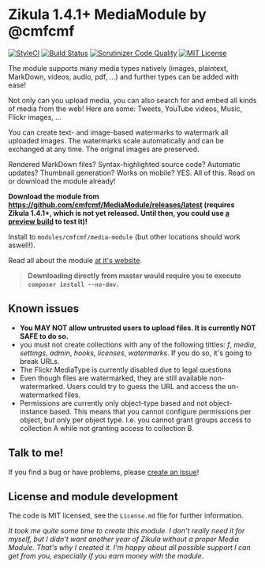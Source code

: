 Zikula 1.4.1+ MediaModule by @cmfcmf
====================================

[![StyleCI](https://styleci.io/repos/43518681/shield)](https://styleci.io/repos/43518681) 
[![Build Status](https://travis-ci.org/cmfcmf/MediaModule.svg?branch=master)](https://travis-ci.org/cmfcmf/MediaModule) 
[![Scrutinizer Code Quality](https://scrutinizer-ci.com/g/cmfcmf/MediaModule/badges/quality-score.png?b=master)](https://scrutinizer-ci.com/g/cmfcmf/MediaModule/?branch=master)
[![MIT License](https://img.shields.io/github/license/cmfcmf/MediaModule.svg)]()

The module supports many media types natively (images, plaintext, MarkDown, videos, audio, pdf, …)
and further types can be added with ease! 

Not only can you upload media, you can also search for and embed all kinds of media from the web!
Here are some: Tweets, YouTube videos, Music, Flickr images, …

You can create text- and image-based watermarks to watermark all uploaded images.
The watermarks scale automatically and can be exchanged at any time. 
The original images are preserved. 

Rendered MarkDown files? Syntax-highlighted source code? Automatic updates?
Thumbnail generation? Works on mobile? YES. All of this. Read on or download the module already! 

**Download the module from https://github.com/cmfcmf/MediaModule/releases/latest 
(requires Zikula 1.4.1+, which is not yet released. Until then, you could use 
[a preview build](http://zikula.org/library/releases) to test it)!**

Install to `modules/cmfcmf/media-module` (but other locations should work aswell!).

Read all about the module [at it's website](http://cmfcmf.github.io/MediaModule).

> **Downloading directly from master would require you to execute `composer install --no-dev`.**

## Known issues
- **You MAY NOT allow untrusted users to upload files. It is currently NOT SAFE to do so.**
- you must not create collections with any of the following tittles: *f*, *media*, *settings*, *admin*, *hooks*, *licenses*, *watermarks*. If you do so, it's going to break URLs.
- The Flickr MediaType is currently disabled due to legal questions
- Even though files are watermarked, they are still available non-watermarked. Users could try to guess
  the URL and access the un-watermarked files.
- Permissions are currently only object-type based and not object-instance based. This means that you
  cannot configure permissions per object, but only per object type. I.e. you cannot grant groups
  access to collection A while not granting access to collection B.

## Talk to me!
If you find a bug or have problems, please [create an issue](https://github.com/cmfcmf/MediaModule/issues/new)!

## License and module development

The code is MIT licensed, see the `License.md` file for further information.

*It took me quite some time to create this module. I don't really need it for myself, but I didn't
want another year of Zikula without a proper Media Module. That's why I created it. I'm happy about
all possible support I can get from you, especially if you earn money with the module.*
